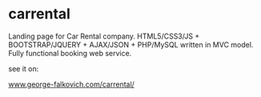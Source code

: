 # carrental
Landing page for Car Rental company.
HTML5/CSS3/JS + BOOTSTRAP/JQUERY + AJAX/JSON + PHP/MySQL written in MVC model. 
Fully functional booking web service.

see it on: 

www.george-falkovich.com/carrental/ 
